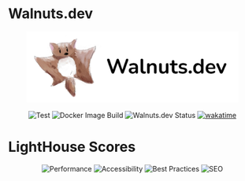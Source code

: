 # Walnuts.dev

<p align="center">
    <a href="https://walnuts.dev" alt="WakaTime">
        <img src="./public/logo.png" alt="walnuts" width="430px" />
    </a>
</p>

<p align="center">
    <img src="https://github.com/walnuts1018/walnuts.dev/actions/workflows/build-test.yaml/badge.svg" alt="Test" />
    <img src="https://github.com/walnuts1018/walnuts.dev/actions/workflows/docker.yaml/badge.svg" alt="Docker Image Build" />
    <img alt="Walnuts.dev Status" src="https://img.shields.io/website?url=https%3A%2F%2Fwalnuts.dev&label=Walnuts.dev">
    <a href="https://wakatime.com/badge/user/981e52dd-a7ab-4b00-9a71-125be9dc2de6/project/cab1a4de-a0f7-4674-a7f9-8db12b087db6">
      <img src="https://wakatime.com/badge/user/981e52dd-a7ab-4b00-9a71-125be9dc2de6/project/cab1a4de-a0f7-4674-a7f9-8db12b087db6.svg" alt="wakatime">
    </a>
</p>

# LightHouse Scores

<p align="center">
    <img src="https://img.shields.io/badge/Performance-81%25-green.svg" alt="Performance" />
    <img src="https://img.shields.io/badge/Accessibility-100%25-green.svg" alt="Accessibility" />
    <img src="https://img.shields.io/badge/Best%20Practices-100%25-green.svg" alt="Best Practices" />
    <img src="https://img.shields.io/badge/SEO-100%25-green.svg" alt="SEO" />
</p>
<https://walnuts.dev>
